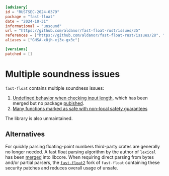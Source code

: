 ```toml
[advisory]
id = "RUSTSEC-2024-0379"
package = "fast-float"
date = "2024-10-31"
informational = "unsound"
url = "https://github.com/aldanor/fast-float-rust/issues/35"
references = ["https://github.com/aldanor/fast-float-rust/issues/28", "https://github.com/aldanor/fast-float-rust/issues/37"]
aliases = ["GHSA-x8jh-xj3x-gx3c"]

[versions]
patched = []
```

# Multiple soundness issues

`fast-float` contains multiple soundness issues:

 1. [Undefined behavior when checking input length](https://github.com/aldanor/fast-float-rust/issues/28), which has been merged but no package [pubished](https://github.com/aldanor/fast-float-rust/issues/35).
 1. [Many functions marked as safe with non-local safety guarantees](https://github.com/aldanor/fast-float-rust/issues/37)

The library is also unmaintained.

## Alternatives

For quickly parsing floating-point numbers third-party crates are generally no longer needed. A fast float parsing algorithm by the author of `lexical` has been [merged](https://github.com/rust-lang/rust/pull/86761) into libcore. When requiring direct parsing from bytes and/or partial parsers, the [`fast-float2`](https://crates.io/crates/fast-float2) fork of `fast-float` containing these security patches and reduces overall usage of unsafe.
